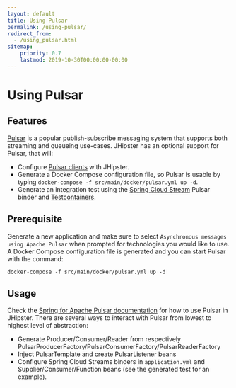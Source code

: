 ```yaml
---
layout: default
title: Using Pulsar
permalink: /using-pulsar/
redirect_from:
  - /using_pulsar.html
sitemap:
    priority: 0.7
    lastmod: 2019-10-30T00:00:00-00:00
---
```


# <i class="fa fa-envelope"></i> Using Pulsar

## Features

[Pulsar](http://pulsar.apache.org/) is a popular publish-subscribe messaging system that supports both streaming and queueing use-cases. JHipster has an optional support for Pulsar, that will:

- Configure [Pulsar clients](https://pulsar.apache.org/docs/2.11.x/client-libraries-java/) with JHipster.
- Generate a Docker Compose configuration file, so Pulsar is usable by typing `docker-compose -f src/main/docker/pulsar.yml up -d`.
- Generate an integration test using the [Spring Cloud Stream](https://docs.spring.io/spring-cloud-stream/docs/current/reference/html/) Pulsar binder and [Testcontainers](https://www.testcontainers.org/).

## Prerequisite

Generate a new application and make sure to select `Asynchronous messages using Apache Pulsar` when prompted for technologies you would like to use. A Docker Compose configuration file is generated and you can start Pulsar with the command:

`docker-compose -f src/main/docker/pulsar.yml up -d`

## Usage

Check the [Spring for Apache Pulsar documentation](https://docs.spring.io/spring-pulsar/docs/0.2.0/reference/html/) for how to use Pulsar in JHipster.
There are several ways to interact with Pulsar from lowest to highest level of abstraction:
* Generate Producer/Consumer/Reader from respectively PulsarProducerFactory/PulsarConsumerFactory/PulsarReaderFactory
* Inject PulsarTemplate and create PulsarListener beans
* Configure Spring Cloud Streams binders in `application.yml` and Supplier/Consumer/Function beans (see the generated test for an example).
